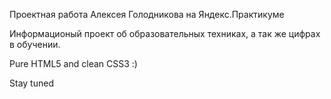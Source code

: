 Проектная работа Алексея Голодникова на Яндекс.Практикуме

Информационый проект об образовательных техниках, а так же цифрах в обучении.

Pure HTML5 and clean CSS3 :)

Stay tuned
